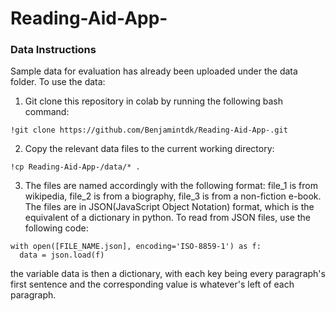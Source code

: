 # Reading-Aid-App-

### Data Instructions 
Sample data for evaluation has already been uploaded under the data folder. To use the data:
1) Git clone this repository in colab by running the following bash command:
  ```
  !git clone https://github.com/Benjamintdk/Reading-Aid-App-.git
  ```
2) Copy the relevant data files to the current working directory:
  ```
  !cp Reading-Aid-App-/data/* .
  ```
3) The files are named accordingly with the following format: file_1 is from wikipedia, file_2 is from a biography, file_3 is from a non-fiction e-book. The files are in JSON(JavaScript Object Notation) format, which is the equivalent of a dictionary in python. To read from JSON files, use the following code:
  ```
  with open([FILE_NAME.json], encoding='ISO-8859-1') as f:
    data = json.load(f)
  ```
the variable data is then a dictionary, with each key being every paragraph's first sentence and the corresponding value is whatever's left of each paragraph. 
